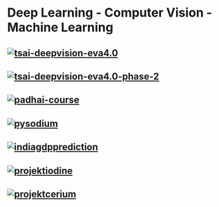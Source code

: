 # Deep Learning - Computer Vision - Machine Learning

## [![tsai-deepvision-eva4.0](https://img.shields.io/static/v1?logo=Github&logoColor=violet&logoWidth=20&label=Course&labelColor=1d2021&message=TSAI-DeepVision-EVA4.0&color=ebdbb2&style=for-the-badge)](https://github.com/satyajitghana/TSAI-DeepVision-EVA4.0)

## [![tsai-deepvision-eva4.0-phase-2](https://img.shields.io/static/v1?logo=Github&logoColor=violet&logoWidth=20&label=Course&labelColor=1d2021&message=TSAI-DeepVision-EVA4.0-Phase-2&color=b8bb26&style=for-the-badge)](https://github.com/satyajitghana/TSAI-DeepVision-EVA4.0-Phase-2)

## [![padhai-course](https://img.shields.io/static/v1?logo=Github&logoColor=violet&logoWidth=20&label=Course&labelColor=1d2021&message=PadhAI-Course&color=fe8019&style=for-the-badge)](https://github.com/satyajitghana/PadhAI-Course)

## [![pysodium](https://img.shields.io/static/v1?logo=Github&logoColor=violet&logoWidth=20&label=Project&labelColor=1d2021&message=PySodium&color=fabd2f&style=for-the-badge)](https://github.com/satyajitghana/PySodium)

## [![indiagdpprediction](https://img.shields.io/static/v1?logo=Github&logoColor=violet&logoWidth=20&label=Project/ML&labelColor=1d2021&message=IndiaGDPPrediction&color=ebdbb2&style=for-the-badge)](https://github.com/satyajitghana/IndiaGDPPrediction)

## [![projektiodine](https://img.shields.io/static/v1?logo=Github&logoColor=violet&logoWidth=20&label=Hackathon&labelColor=1d2021&message=ProjektIodine&color=83a598&style=for-the-badge)](https://github.com/satyajitghana/ProjektIodine)

## [![projektcerium](https://img.shields.io/static/v1?logo=Github&logoColor=violet&logoWidth=20&label=Project/CV&labelColor=1d2021&message=ProjektCerium&color=8f3f71&style=for-the-badge)](https://github.com/satyajitghana/ProjektCerium)

